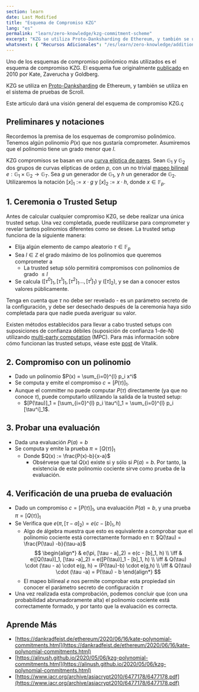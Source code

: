 ```yaml
---
section: learn
date: Last Modified
title: "Esquema de Compromiso KZG"
lang: "es"
permalink: "learn/zero-knowledge/kzg-commitment-scheme"
excerpt: "KZG se utiliza Proto-Danksharding de Ethereum, y también se utiliza en el sistema de pruebas de Scroll. Este artículo dará una visión general del esquema de compromiso KZG."
whatsnext: { "Recursos Adicionales": "/es/learn/zero-knowledge/additional-zk-learning-resources" }
---
```


Uno de los esquemas de compromiso polinómico más utilizados es el esquema de compromiso KZG. El esquema fue originalmente [publicado](https://www.iacr.org/archive/asiacrypt2010/6477178/6477178.pdf) en 2010 por Kate, Zaverucha y Goldberg.

KZG se utiliza en [Proto-Danksharding](https://notes.ethereum.org/@vbuterin/proto_danksharding_faq) de Ethereum, y también se utiliza en el sistema de pruebas de Scroll.

Este artículo dará una visión general del esquema de compromiso KZG.ç

## Preliminares y notaciones

Recordemos la premisa de los esquemas de compromiso polinómico. Tenemos algún polinomio $P(x)$ que nos gustaría comprometer. Asumiremos que el polinomio tiene un grado menor que $l$.

KZG compromisos se basan en una [curva elíptica de pares](https://vitalik.ca/general/2017/01/14/exploring_ecp.html). Sean $\mathbb{G}_1$ y $\mathbb{G}_2$ dos grupos de curvas elípticas de orden $p$, con un no trivial [mapeo bilineal](https://en.wikipedia.org/wiki/Bilinear_map) $e: \mathbb{G}_1 \times \mathbb{G}_2 \rightarrow \mathbb{G}_T$. Sea $g$ un generador de $\mathbb{G}_1$, y $h$ un generador de $\mathbb{G}_2$. Utilizaremos la notación $[x]_1 := x \cdot g$ y $[x]_2 := x \cdot h$, donde $x \in \mathbb{F}_p$.

## 1. Ceremonia o Trusted Setup

Antes de calcular cualquier compromiso KZG, se debe realizar una única trusted setup. Una vez completada, puede reutilizarse para comprometer y revelar tantos polinomios diferentes como se desee. La trusted setup funciona de la siguiente manera:

- Elija algún elemento de campo aleatorio $\tau \in \mathbb{F}_p$
- Sea $l \in \mathbb{Z}$ el grado máximo de los polinomios que queremos comprometer a
  - La trusted setup sólo permitirá compromisos con polinomios de grado $\leq l$
- Se calcula $([\tau^0]_1,[\tau^1]_1,[\tau^{2}]_1\ldots,[\tau^{l}]_1)$ y $([\tau]_2)$, y se dan a conocer estos valores públicamente.

Tenga en cuenta que $\tau$ no debe ser revelado - es un parámetro secreto de la configuración, y debe ser desechado después de la ceremonia haya sido completada para que nadie pueda averiguar su valor.

Existen métodos establecidos para llevar a cabo trusted setups con suposiciones de confianza débiles (suposición de confianza 1-de-N) utilizando [multi-party computation](https://en.wikipedia.org/wiki/Secure_multi-party_computation) (MPC). Para más información sobre cómo funcionan las trusted setups, véase este [post](https://vitalik.ca/general/2022/03/14/trustedsetup.html) de Vitalik.

## 2. Compromiso con un polinomio

- Dado un polinomio $P(x) = \sum_{i=0}^{l} p_i x^i$
- Se computa y emite el compromiso $c = [P(\tau)]_1$.
- Aunque el committer no puede computar $P(\tau)$ directamente (ya que no conoce $\tau$), puede computarlo utilizando la salida de la trusted setup:
  - $[P(\tau)]_1 = [\sum_{i=0}^{l} p_i \tau^i]_1 = \sum_{i=0}^{l} p_i [\tau^i]_1$.

## 3. Probar una evaluación

- Dada una evaluación $P(a) = b$
- Se computa y emite la prueba $\pi = [Q(\tau)]_1$
  - Donde $Q(x) := \frac{P(x)-b}{x-a}$
    - Obsérvese que tal $Q(x)$ existe si y sólo si $P(a) = b$. Por tanto, la existencia de este polinomio cociente sirve como prueba de la evaluación.

## 4. Verificación de una prueba de evaluación

- Dado un compromiso $c = [P(\tau)]_1$, una evaluación $P(a) = b$, y una prueba $\pi = [Q(\tau)]_1$
- Se Verifica que $e(\pi, [\tau - a]_2) = e(c - [b]_1, h)$
  - Algo de álgebra muestra que esto es equivalente a comprobar que el polinomio cociente está correctamente formado en $\tau$: $Q(\tau) = \frac{P(\tau) -b}{\tau-a}$
    $$
    \begin{align*}
    & e(\pi, [\tau - a]_2) = e(c - [b]_1, h) \\ \iff
    & e([Q(\tau)]_1, [\tau -a]_2) = e([P(\tau)]_1 - [b]_1, h) \\ \iff
    &  Q(\tau) \cdot (\tau - a) \cdot e(g, h) = (P(\tau)-b) \cdot e(g,h) \\ \iff
    & Q(\tau) \cdot (\tau -a) = P(\tau) - b
    \end{align*}
    $$
  - El mapeo bilineal $e$ nos permite comprobar esta propiedad sin conocer el parámetro secreto de configuración $\tau$
- Una vez realizada esta comprobación, podemos concluir que (con una probabilidad abrumadoramente alta) el polinomio cociente está correctamente formado, y por tanto que la evaluación es correcta.

## Aprende Más

- [https://dankradfeist.de/ethereum/2020/06/16/kate-polynomial-commitments.html](https://dankradfeist.de/ethereum/2020/06/16/kate-polynomial-commitments.html)
- [https://alinush.github.io/2020/05/06/kzg-polynomial-commitments.html](https://alinush.github.io/2020/05/06/kzg-polynomial-commitments.html)
- [https://www.iacr.org/archive/asiacrypt2010/6477178/6477178.pdf](https://www.iacr.org/archive/asiacrypt2010/6477178/6477178.pdf)
